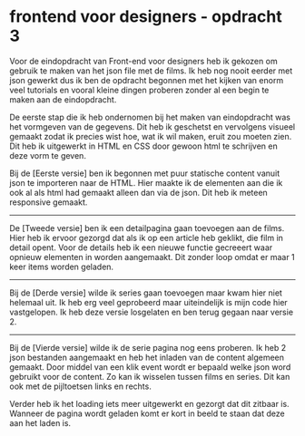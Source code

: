# frontend voor designers - opdracht 3

Voor de eindopdracht van Front-end voor designers heb ik gekozen om gebruik te maken van het json file met de films. Ik heb nog nooit eerder met json gewerkt dus ik ben de opdracht begonnen met het kijken van enorm veel tutorials en vooral kleine dingen proberen zonder al een begin te maken aan de eindopdracht.

De eerste stap die ik heb ondernomen bij het maken van eindopdracht was het vormgeven van de gegevens. Dit heb ik geschetst en vervolgens visueel gemaakt zodat ik precies wist hoe, wat ik wil maken, eruit zou moeten zien. Dit heb ik uitgewerkt in HTML en CSS door gewoon html te schrijven en deze vorm te geven.

Bij de [Eerste versie] ben ik begonnen met puur statische content vanuit json te importeren naar de HTML. Hier maakte ik de elementen aan die ik ook al als html had gemaakt alleen dan via de json. Dit heb ik meteen responsive gemaakt.

___

De [Tweede versie] ben ik een detailpagina gaan toevoegen aan de films. Hier heb ik ervoor gezorgd dat als ik op een article heb geklikt, die film in detail opent. Voor de details heb ik een nieuwe functie gecreeert waar opnieuw elementen in worden aangemaakt. Dit zonder loop omdat er maar 1 keer items worden geladen.

___

Bij de [Derde versie] wilde ik series gaan toevoegen maar kwam hier niet helemaal uit. Ik heb erg veel geprobeerd maar uiteindelijk is mijn code hier vastgelopen. Ik heb deze versie losgelaten en ben terug gegaan naar versie 2.

___

Bij de [Vierde versie] wilde ik de serie pagina nog eens proberen. Ik heb 2 json bestanden aangemaakt en heb het inladen van de content algemeen gemaakt. Door middel van een klik event wordt er bepaald welke json word gebruikt voor de content. Zo kan ik wisselen tussen films en series. Dit kan ook met de pijltoetsen links en rechts.

Verder heb ik het loading iets meer uitgewerkt en gezorgt dat dit zitbaar is. Wanneer de pagina wordt geladen komt er kort in beeld te staan dat deze aan het laden is.
